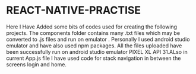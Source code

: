 # REACT-NATIVE-PRACTISE
Here I Have Added some bits of codes used for creating the following projects. The components folder contains many .txt files which may be converted to .js files and run on emulator . Personally I used android studio emulator and have also used npm packages. All the files uploaded have been successfully run on android studio emulator PIXEL XL API 31.ALso in current App.js file I have used code for stack navigation in between the screens login and home.

